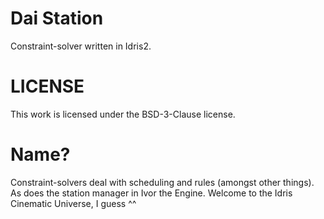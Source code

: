 # Dai Station

Constraint-solver written in Idris2.


# LICENSE

This work is licensed under the BSD-3-Clause license.


# Name?

Constraint-solvers deal with scheduling and rules (amongst other things). As
does the station manager in Ivor the Engine. Welcome to the Idris Cinematic
Universe, I guess ^^

